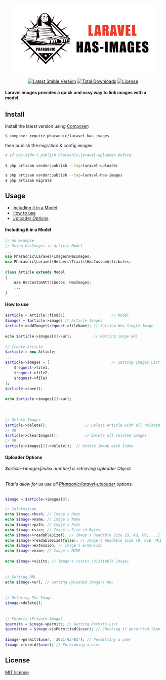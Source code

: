 <p align="center"><a href="https://pharaonic.io" target="_blank"><img src="https://raw.githubusercontent.com/Pharaonic/logos/main/has-images.jpg" width="470"></a></p>

<p align="center">
<a href="https://packagist.org/packages/Pharaonic/laravel-has-images"><img src="https://poser.pugx.org/pharaonic/laravel-has-images/v/stable" alt="Latest Stable Version"></a> <a href="https://packagist.org/packages/Pharaonic/laravel-has-images"><img src="https://img.shields.io/packagist/dt/Pharaonic/laravel-has-images" alt="Total Downloads"></a> <a href="https://packagist.org/packages/Pharaonic/laravel-has-images"><img src="https://img.shields.io/packagist/l/Pharaonic/laravel-has-images" alt="License"></a>
</p>


#### Laravel images provides a quick and easy way to link images with a model.

###### 



## Install

Install the latest version using [Composer](https://getcomposer.org/):

```bash
$ composer require pharaonic/laravel-has-images
```

then publish the migration & config images
```bash
# if you didn't publish Pharaonic\laravel-uploader before.

$ php artisan vendor:publish --tag=laravel-uploader
```

```bash
$ php artisan vendor:publish --tag=laravel-has-images
$ php artisan migrate
```



## Usage
- [Including it in a Model](#INC)
- [How to use](#HTU)
- [Uploader Options](#UP)




<a name="INC"></a>

#### Including it in a Model
```php
// An example
// Using HasImages in Article Model
...
use Pharaonic\Laravel\Images\HasImages;
use Pharaonic\Laravel\Helpers\Traits\HasCustomAttributes;

class Article extends Model
{
    use HasCustomAttributes, HasImages;
    ...
}
```



<a name="HTU"></a>

#### How to use

```php
$article = Article::find(1); 					// Model
$images = $article->images // Article Images
$article->addImage($request->fileName);	// Setting New Single Image

echo $article->images[0]->url; 	        // Getting image URL

// Create Article
$article = new Article;
...
$article->images = [							// Setting Images List
	$request->file1,
	$request->file2,
	$request->file3
];
$article->save();

echo $article->images[2]->url;



// Delete Images
$article->delete(); 				// Delete Article with all related images
// OR
$article->clearImages();			// Delete all related images
// OR
$article->images[2]->delete();	// Delete image with Index

```



<a name="UP"></a>

#### Uploader Options

###### $article->images[index number] is retrieving Uploader Object.

###### That's allow for us use all [Pharaonic/laravel-uploader](https://github.com/Pharaonic/laravel-uploader) options.



```php
$image = $article->images[0];
```
```php
// Information
echo $image->hash; // Image's Hash
echo $image->name; // Image's Name
echo $image->path; // Image's Path
echo $image->size; // Image's Size in Bytes
echo $image->readableSize(); // Image's Readable Size [B, KB, MB, ...] (1000)
echo $image->readableSize(false); // Image's Readable Size [B, KiB, MiB, ...] (1024)
echo $image->extension; // Image's Extension
echo $image->mime; // Image's MIME

echo $image->visits; // Image's visits (Visitable Image)


// Getting URL
echo $image->url; // Getting Uploaded Image's URL


// Deleting The Image
$image->delete();


// Permits (Private Image)
$permits = $image->permits; // Getting Permits List
$permitted = $image->isPermitted($user); // Checking if permitted (App\User)

$image->permit($user, '2021-02-01'); // Permitting a user
$image->forbid($user); // Forbidding a user
```





## License

[MIT license](LICENSE.md)
